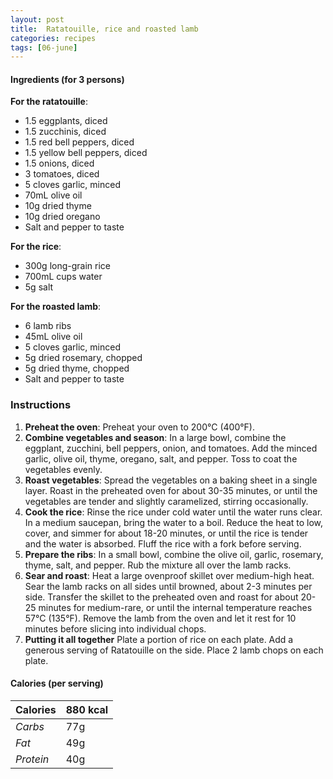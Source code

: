 ```yaml
---
layout: post
title:  Ratatouille, rice and roasted lamb
categories: recipes
tags: [06-june]
---
```


#### Ingredients (for 3 persons)

**For the ratatouille**:
- 1.5 eggplants, diced
- 1.5 zucchinis, diced
- 1.5 red bell peppers, diced
- 1.5 yellow bell peppers, diced
- 1.5 onions, diced
- 3 tomatoes, diced
- 5 cloves garlic, minced
- 70mL olive oil
- 10g dried thyme
- 10g dried oregano
- Salt and pepper to taste

**For the rice**:
- 300g long-grain rice
- 700mL cups water
- 5g salt

**For the roasted lamb**:
- 6 lamb ribs  
- 45mL olive oil
- 5 cloves garlic, minced
- 5g dried rosemary, chopped
- 5g dried thyme, chopped
- Salt and pepper to taste

### Instructions

1. **Preheat the oven**:
Preheat your oven to 200°C (400°F).
2. **Combine vegetables and season**:
In a large bowl, combine the eggplant, zucchini, bell peppers, onion, and tomatoes. Add the minced garlic, olive oil, thyme, oregano, salt, and pepper. Toss to coat the vegetables evenly.
3. **Roast vegetables**:
Spread the vegetables on a baking sheet in a single layer. Roast in the preheated oven for about 30-35 minutes, or until the vegetables are tender and slightly caramelized, stirring occasionally.
4. **Cook the rice**:
Rinse the rice under cold water until the water runs clear. In a medium saucepan, bring the water to a boil. Reduce the heat to low, cover, and simmer for about 18-20 minutes, or until the rice is tender and the water is absorbed. Fluff the rice with a fork before serving.
5. **Prepare the ribs**:
In a small bowl, combine the olive oil, garlic, rosemary, thyme, salt, and pepper. Rub the mixture all over the lamb racks.
6. **Sear and roast**:
Heat a large ovenproof skillet over medium-high heat. Sear the lamb racks on all sides until browned, about 2-3 minutes per side. Transfer the skillet to the preheated oven and roast for about 20-25 minutes for medium-rare, or until the internal temperature reaches 57°C (135°F).
Remove the lamb from the oven and let it rest for 10 minutes before slicing into individual chops.
7. **Putting it all together**
Plate a portion of rice on each plate. Add a generous serving of Ratatouille on the side. Place 2 lamb chops on each plate.

#### Calories (per serving)

| **Calories** | 880 kcal |
| ----------- | ----------- |
| *Carbs* | 77g |
| *Fat* | 49g |
| *Protein* | 40g |